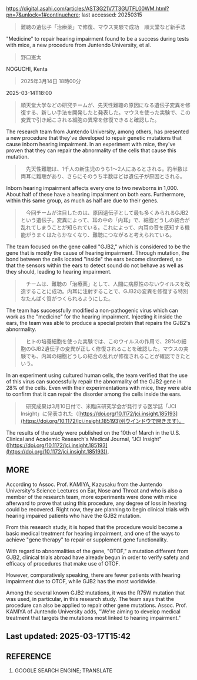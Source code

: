 https://digital.asahi.com/articles/AST3G21V7T3GUTFL00WM.html?pn=7&unlock=1#continuehere; last accessed: 20250315

> 難聴の遺伝子「治療薬」で修復、マウス実験で成功　順天堂など新手法

"Medicine" to repair hearing impairment found to be a success during tests with mice, a new procedure from Juntendo University, et al.

> 野口憲太

NOGUCHI, Kenta

> 2025年3月14日 18時00分

2025-03-14T18:00

> 順天堂大学などの研究チームが、先天性難聴の原因になる遺伝子変異を修復する、新しい手法を開発したと発表した。マウスを使った実験で、この変異で引き起こされる細胞の異常を修復できると確認した。

The research team from Juntendo University, among others, has presented a new procedure that they've developed to repair genetic mutations that cause inborn hearing impairment. In an experiment with mice, they've proven that they can repair the abnormality of the cells that cause this mutation.

> 　先天性難聴は、1千人の新生児のうち1～2人にあるとされる。約半数は両耳に難聴があり、さらにそのうち半数ほどは遺伝子が原因とされる。

Inborn hearing impairment affects every one to two newborns in 1,000. About half of these have a hearing impairment on both ears. Furthermore, within this same group, as much as half are due to their genes. 

> 　今回チームが注目したのは、原因遺伝子として最も多くみられるGJB2という遺伝子。変異によって、耳の中の「内耳」で、細胞どうしの結合が乱れてしまうことが知られている。これによって、内耳の音を感知する機能がうまくはたらかなくなり、難聴につながると考えられている。

The team focused on the gene called "GJB2," which is considered to be the gene that is mostly the cause of hearing impairment. Through mutation, the bond between the cells located "inside" the ears become disordered, so that the sensors within the ears to detect sound do not behave as well as they should, leading to hearing impairment.

> 　チームは、難聴の「治療薬」として、人間に病原性のないウイルスを改造することに成功。内耳に注射することで、GJB2の変異を修復する特別なたんぱく質がつくられるようにした。

The team has successfully modified a non-pathogenic virus which can work as the "medicine" for the hearing impairment. Injecting it inside the ears, the team was able to produce a special protein that repairs the GJB2's abnormality.

> 　ヒトの培養細胞を使った実験では、このウイルスの作用で、28%の細胞のGJB2遺伝子の変異が正しく修復されることを確認した。マウスの実験でも、内耳の細胞どうしの結合の乱れが修復されることが確認できたという。

In an experiment using cultured human cells, the team verified that the use of this virus can successfully repair the abnormality of the GJB2 gene in 28% of the cells. Even with their experimentations with mice, they were able to confirm that it can repair the disorder among the cells inside the ears.

> 　研究成果は3月10日付で、米臨床研究学会が発行する医学誌「JCI Insight」に発表された（[https://doi.org/10.1172/jci.insight.185193](https://doi.org/10.1172/jci.insight.185193)別ウインドウで開きます）。

The results of the study were published on the 10th of March in the U.S. Clinical and Academic Research's Medical Journal, "JCI Insight" ([https://doi.org/10.1172/jci.insight.185193](https://doi.org/10.1172/jci.insight.185193)). 

## MORE

According to Assoc. Prof. KAMIYA, Kazusaku from the Juntendo University's Science Lectures on Ear, Nose and Throat and who is also a member of the research team, more experiments were done with mice afterward to prove that using this procedure, any degree of loss in hearing could be recovered. Right now, they are planning to begin clinical trials with hearing impaired patients who have the GJB2 mutation.

From this research study, it is hoped that the procedure would become a basic medical treatment for hearing impairment, and one of the ways to achieve "gene therapy" to repair or supplement gene functionality.

With regard to abnormalities of the gene, "OTOF," a mutation different from GJB2, clinical trials abroad have already begun in order to verify safety and efficacy of procedures that make use of OTOF.

However, comparatively speaking, there are fewer patients with hearing impairment due to OTOF, while GJB2 has the most worldwide. 

Among the several known GJB2 mutations, it was the R75W mutation that was used, in particular, in this research study. The team says that the procedure can also be applied to repair other gene mutations. Assoc. Prof. KAMIYA of Juntendo University adds, "We're aiming to develop medical treatment that targets the mutations most linked to hearing impairment."

## Last updated: 2025-03-17T15:42

## REFERENCE

1) GOOGLE SEARCH ENGINE; TRANSLATE